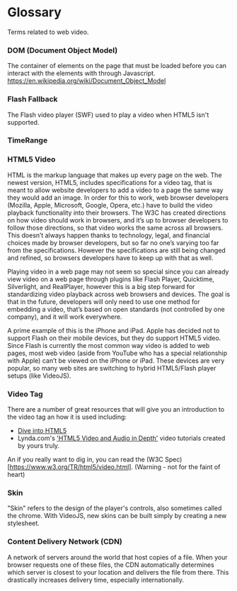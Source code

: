 Glossary
========
Terms related to web video.

### DOM (Document Object Model)
The container of elements on the page that must be loaded before you can interact with the elements with through Javascript.
https://en.wikipedia.org/wiki/Document_Object_Model


### Flash Fallback
The Flash video player (SWF) used to play a video when HTML5 isn't supported.


### TimeRange


### HTML5 Video
HTML is the markup language that makes up every page on the web. The newest version, HTML5, includes specifications for a video tag, that is meant to allow website developers to add a video to a page the same way they would add an image. In order for this to work, web browser developers (Mozilla, Apple, Microsoft, Google, Opera, etc.) have to build the video playback functionality into their browsers. The W3C has created directions on how video should work in browsers, and it’s up to browser developers to follow those directions, so that video works the same across all browsers. This doesn’t always happen thanks to technology, legal, and financial choices made by browser developers, but so far no one’s varying too far from the specifications. However the specifications are still being changed and refined, so browsers developers have to keep up with that as well.

Playing video in a web page may not seem so special since you can already view video on a web page through plugins like Flash Player, Quicktime, Silverlight, and RealPlayer, however this is a big step forward for standardizing video playback across web browsers and devices. The goal is that in the future, developers will only need to use one method for embedding a video, that’s based on open standards (not controlled by one company), and it will work everywhere.

A prime example of this is the iPhone and iPad. Apple has decided not to support Flash on their mobile devices, but they do support HTML5 video. Since Flash is currently the most common way video is added to web pages, most web video (aside from YouTube who has a special relationship with Apple) can’t be viewed on the iPhone or iPad. These devices are very popular, so many web sites are switching to hybrid HTML5/Flash player setups (like VideoJS).


### Video Tag
There are a number of great resources that will give you an introduction to the video tag an how it is used including:

  - [Dive into HTML5](https://diveintohtml5.org/video.html)
  - Lynda.com's ['HTML5 Video and Audio in Depth'](https://www.lynda.com/HTML-5-tutorials/HTML5-Video-and-Audio-in-Depth/80781-2.html) video tutorials created by yours truly.

An if you really want to dig in, you can read the (W3C Spec)[https://www.w3.org/TR/html5/video.html]. (Warning - not for the faint of heart)


### Skin
"Skin" refers to the design of the player's controls, also sometimes called the chrome. With VideoJS, new skins can be built simply by creating a new stylesheet.


### Content Delivery Network (CDN)
A network of servers around the world that host copies of a file. When your browser requests one of these files, the CDN automatically determines which server is closest to your location and delivers the file from there. This drastically increases delivery time, especially internationally.
